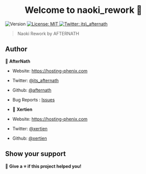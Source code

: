 <h1 align="center">Welcome to naoki_rework 👋</h1>
<p>
  <img alt="Version" src="https://img.shields.io/badge/version-0..2-blue.svg?cacheSeconds=2592000" />
  <a href="#" target="_blank">
    <img alt="License: MIT" src="https://img.shields.io/badge/License-MIT-yellow.svg" />
  </a>
  <a href="https://twitter.com/its\_afternath" target="_blank">
    <img alt="Twitter: its\_afternath" src="https://img.shields.io/twitter/follow/its_afternath.svg?style=social" />
  </a>
</p>

> Naoki Rework by AFTERNATH


## Author

👤 **AfterNath**

* Website: https://hosting-phenix.com
* Twitter: [@its\_afternath](https://twitter.com/its\_afternath)
* Github: [@afternath](https://github.com/afternath)
* Bug Reports : [Issues](https://github.com/AfterNath/naoki_rework/issues)

* 👤 **Xertien**

* Website: https://hosting-phenix.com
* Twitter: [@xertien](https://twitter.com/xertien)
* Github: [@xertien](https://github.com/xertien)



## Show your support

💎 **Give a ⭐️ if this project helped you!**


